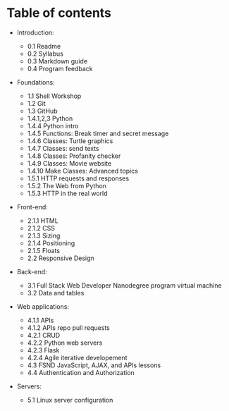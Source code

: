 # Table of contents
- Introduction:
  - 0.1 Readme
  - 0.2 Syllabus
  - 0.3 Markdown guide
  - 0.4 Program feedback

- Foundations:
  - 1.1 Shell Workshop
  - 1.2 Git
  - 1.3 GitHub
  - 1.4.1,2,3 Python
  - 1.4.4 Python intro
  - 1.4.5 Functions: Break timer and secret message
  - 1.4.6 Classes: Turtle graphics
  - 1.4.7 Classes: send texts
  - 1.4.8 Classes: Profanity checker
  - 1.4.9 Classes: Movie website
  - 1.4.10 Make Classes: Advanced topics
  - 1.5.1 HTTP requests and responses
  - 1.5.2 The Web from Python
  - 1.5.3 HTTP in the real world

- Front-end:
  - 2.1.1 HTML
  - 2.1.2 CSS
  - 2.1.3 Sizing
  - 2.1.4 Positioning
  - 2.1.5 Floats
  - 2.2 Responsive Design

- Back-end:
  - 3.1 Full Stack Web Developer Nanodegree program virtual machine
  - 3.2 Data and tables

- Web applications:
  - 4.1.1 APIs
  - 4.1.2 APIs repo pull requests
  - 4.2.1 CRUD
  - 4.2.2 Python web servers
  - 4.2.3 Flask
  - 4.2.4 Agile iterative developement
  - 4.3 FSND JavaScript, AJAX, and APIs lessons
  - 4.4 Authentication and Authorization

- Servers:
  - 5.1 Linux server configuration
